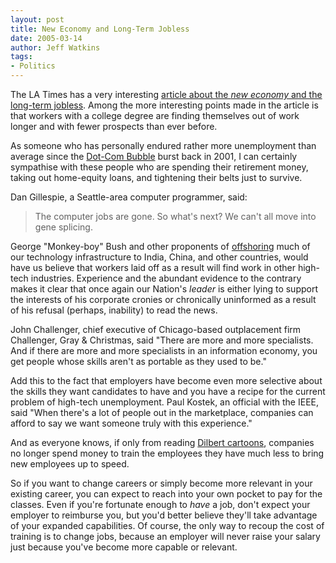```yaml
---
layout: post
title: New Economy and Long-Term Jobless
date: 2005-03-14
author: Jeff Watkins
tags:
- Politics
---
```


The LA Times has a very interesting [article about the *new economy* and the long-term jobless](http://www.latimes.com/business/la-fi-jobless11mar11,0,1083273,print.story). Among the more interesting points made in the article is that workers with a college degree are finding themselves out of work longer and with fewer prospects than ever before.

As someone who has personally endured rather more unemployment than average since the [Dot-Com Bubble][wiki-dot-com] burst back in 2001, I can certainly sympathise with these people who are spending their retirement money, taking out home-equity loans, and tightening their belts just to survive.

Dan Gillespie, a Seattle-area computer programmer, said:

<blockquote cite="http://www.latimes.com/business/la-fi-jobless11mar11,0,1083273,print.story">
The computer jobs are gone. So what's next? We can't all move into gene splicing.
</blockquote>

George "Monkey-boy" Bush and other proponents of [offshoring][wiki-offshoring] much of our technology infrastructure to India, China, and other countries, would have us believe that workers laid off as a result will find work in other high-tech industries. Experience and the abundant evidence to the contrary makes it clear that once again our Nation's *leader* is either lying to support the interests of his corporate cronies or chronically uninformed as a result of his refusal (perhaps, inability) to read the news.

John Challenger, chief executive of Chicago-based outplacement firm Challenger, Gray & Christmas, said "There are more and more specialists. And if there are more and more specialists in an information economy, you get people whose skills aren't as portable as they used to be."

Add this to the fact that employers have become even more selective about the skills they want candidates to have and you have a recipe for the current problem of high-tech unemployment. Paul Kostek, an official with the IEEE, said "When there's a lot of people out in the marketplace, companies can afford to say we want someone truly with this experience."

And as everyone knows, if only from reading [Dilbert cartoons](http://www.dilbert.com/), companies no longer spend money to train the employees they have much less to bring new employees up to speed.

So if you want to change careers or simply become more relevant in your existing career, you can expect to reach into your own pocket to pay for the classes. Even if you're fortunate enough to *have* a job, don't expect your employer to reimburse you, but you'd better believe they'll take advantage of your expanded capabilities. Of course, the only way to recoup the cost of training is to change jobs, because an employer will never raise your salary just because you've become more capable or relevant.

[wiki-dot-com]: http://en.wikipedia.org/wiki/Internet_bubble "Wikipedia reference on Dot-com bubble" 
[wiki-offshoring]: http://en.wikipedia.org/wiki/Offshoring "Wikipedia reference on the despicable practise of offshoring"